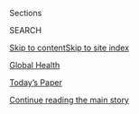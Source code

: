 <div id="app">

<div>

<div class="NYTAppHideMasthead css-zz1s19 e1suatyy0">

<div class="section css-ui9rw0 e1suatyy2">

<div class="css-11hrj97 er09x8g0">

<div class="css-6n7j50">

</div>

<span class="css-1dv1kvn">Sections</span>

<div class="css-10488qs">

<span class="css-1dv1kvn">SEARCH</span>

</div>

[Skip to content](#site-content)[Skip to site index](#site-index)

</div>

<div id="masthead-section-label" class="css-1fnb9ct eaxe0e00">

[Global
Health](https://www.nytimes3xbfgragh.onion/column/global-health)

</div>

<div class="css-10698na e1huz5gh0">

</div>

</div>

<div id="masthead-bar-one" class="section hasLinks css-15hmgas e1csuq9d3">

<div class="css-uqyvli e1csuq9d0">

</div>

<div class="css-1uqjmks e1csuq9d1">

</div>

<div class="css-9e9ivx">

[](https://myaccount.nytimes3xbfgragh.onion/auth/login?response_type=cookie&client_id=vi)

</div>

<div class="css-1bvtpon e1csuq9d2">

[Today’s Paper](https://www.nytimes3xbfgragh.onion/section/todayspaper)

</div>

</div>

</div>

</div>

<div data-aria-hidden="false">

<div id="site-content" data-role="main">

<div id="top-wrapper" class="css-15p45cc eaca97t0" type="top">

<div id="top-slug" class="css-19x0jxb eaca97t1" hidden="">

Advertisement

</div>

[Continue reading the main
story](#after-top)

<div class="ad top-wrapper" style="text-align:center;height:100%;display:block;min-height:90px">

<div id="top" class="place-ad" data-position="top" data-size-key="top">

</div>

</div>

<div id="after-top">

</div>

</div>

<div id="collection-global-health" class="section css-15h4p1b e9abtgs0">

<div class="css-1j21atc e1svk9qx1">

<div class="css-fmiefx e1svk9qx2">

<div class="css-1hk7r2m eu54l5x0">

<div id="sponsor-wrapper" class="css-7a1pgi eaca97t0" type="sponsor" hidden="">

<div id="sponsor-slug" class="css-1l4mleb eaca97t1" hidden="">

Supported by

</div>

[Continue reading the main
story](#after-sponsor)

<div id="sponsor" class="ad sponsor-wrapper" style="text-align:left;height:100%;display:block">

</div>

<div id="after-sponsor">

</div>

</div>

</div>

### <span class="css-hue6tr ezz4tcd1">[Science](/section/science)</span>

</div>

<div class="css-nfcc9b e1svk9qx3">

<div class="css-vl9dhg e1svk9qx5">

<div class="css-1nrhkj6 e1svk9qx6">

# Global Health

<div class="follow-button-placeholder" data-collection-id="">

</div>

</div>

## <span>A column by Donald G. McNeil Jr. about global health news.</span>

</div>

</div>

## <span>A column by Donald G. McNeil Jr. about global health news.</span>

</div>

<div class="css-1rclpnj ekkqrpp0">

</div>

<div class="css-185go5a e1o5byef0">

<div class="css-15cbhtu">

  - [Latest](#stream-panel)
  - <span class="css-6n7j50">Search</span>
    <div class="control">
    <div class="label-container css-1dv1kvn">
    Search
    </div>
    <div class="css-wm4t3d">
    **<span id="clear-search-input" class="css-1dv1kvn">Clear this text
    input</span>
    </div>
    </div>
    <span class="css-1iovbfw"></span>

<div id="stream-panel" class="section css-8msx5b e1jz0cab1">

<div class="css-13mho3u">

1.  
    
    <div class="css-1cp3ece">
    
    <div class="css-1l4spti">
    
    [](/2020/06/23/health/coronavirus-oxygen-africa.html)
    
    <div class="css-79elbk">
    
    ![](https://static01.graylady3jvrrxbe.onion/images/2020/06/25/science/23VIRUS-OXYGEN1/23VIRUS-OXYGEN1-thumbWide.jpg?quality=75&auto=webp&disable=upscale)
    
    </div>
    
    ## A Simple Way to Save Lives as Covid-19 Hits Poorer Nations.
    
    Aid agencies are scrambling to get oxygen equipment to low-income
    countries where the coronavirus is rapidly spreading.
    
    <div class="css-1nqbnmb ea5icrr0">
    
    By <span class="css-1n7hynb">Donald G. McNeil
    Jr.</span>
    
    </div>
    
    </div>
    
    <div class="css-1lc2l26 e1xfvim33">
    
    </div>
    
    </div>

2.  
    
    <div class="css-1cp3ece">
    
    <div class="css-1l4spti">
    
    [](/2020/02/07/health/cdc-coronavirus-china.html)
    
    <div class="css-79elbk">
    
    ![](https://static01.graylady3jvrrxbe.onion/images/2020/02/07/science/07VIRUS-TEAM01/07VIRUS-TEAM01-thumbWide.jpg?quality=75&auto=webp&disable=upscale)
    
    </div>
    
    ## C.D.C. and W.H.O. Offers to Help China Have Been Ignored for Weeks
    
    Privately, Chinese doctors say they need outside expertise. But
    Beijing, without saying why, has shown no interest so far.
    
    <div class="css-1nqbnmb ea5icrr0">
    
    By <span class="css-1n7hynb">Donald G. McNeil Jr. <span>and</span>
    Zolan
    Kanno-Youngs</span>
    
    </div>
    
    </div>
    
    <div class="css-1lc2l26 e1xfvim33">
    
    </div>
    
    </div>

3.  
    
    <div class="css-1cp3ece">
    
    <div class="css-1l4spti">
    
    [](/2020/02/04/health/hiv-vaccine.html)
    
    <div class="css-79elbk">
    
    ![](https://static01.graylady3jvrrxbe.onion/images/2020/02/04/science/04HIV/04HIV-thumbWide.jpg?quality=75&auto=webp&disable=upscale)
    
    </div>
    
    ## Another H.I.V. Vaccine Fails a Trial, Disappointing Researchers
    
    After more than 30 years of research, 1.7 million people are still
    infected each year with the virus that causes AIDS.
    
    <div class="css-1nqbnmb ea5icrr0">
    
    By <span class="css-1n7hynb">Donald G. McNeil
    Jr.</span>
    
    </div>
    
    </div>
    
    <div class="css-1lc2l26 e1xfvim33">
    
    </div>
    
    </div>

4.  
    
    <div class="css-1cp3ece">
    
    <div class="css-1l4spti">
    
    [](/2020/02/02/health/coronavirus-pandemic-china.html)
    
    <div class="css-79elbk">
    
    ![](https://static01.graylady3jvrrxbe.onion/images/2020/02/02/world/02virus-pandemic-sub/02virus-pandemic-sub-thumbWide.jpg?quality=75&auto=webp&disable=upscale)
    
    </div>
    
    ## Wuhan Coronavirus Looks Increasingly Like a Pandemic, Experts Say
    
    Rapidly rising caseloads alarm researchers, who fear the virus may
    make its way across the globe. But scientists cannot yet predict how
    many deaths may result.
    
    <div class="css-1nqbnmb ea5icrr0">
    
    By <span class="css-1n7hynb">Donald G. McNeil
    Jr.</span>
    
    </div>
    
    <div class="css-185051n">
    
    [阅读简体中文版](https://cn.nytimes3xbfgragh.onion/china/20200203/coronavirus-pandemic-china/ "Read in Simplified Chinese")[閱讀繁體中文版](https://cn.nytimes3xbfgragh.onion/china/20200203/coronavirus-pandemic-china/zh-hant/ "Read in Traditional Chinese")
    
    </div>
    
    </div>
    
    <div class="css-1lc2l26 e1xfvim33">
    
    </div>
    
    </div>

5.  
    
    <div class="css-1cp3ece">
    
    <div class="css-1l4spti">
    
    [](/2020/01/29/health/coronavirus-masks-hoarding.html)
    
    <div class="css-79elbk">
    
    ![](https://static01.graylady3jvrrxbe.onion/images/2020/01/29/science/29VIRUS-MASKS4/29VIRUS-MASKS4-thumbWide.jpg?quality=75&auto=webp&disable=upscale)
    
    </div>
    
    ## Mask Hoarders May Raise Risk of a Coronavirus Outbreak in the U.S.
    
    Stores are selling out of masks, and health care workers risk
    infection if they cannot get the protective gear.
    
    <div class="css-1nqbnmb ea5icrr0">
    
    By <span class="css-1n7hynb">Donald G. McNeil
    Jr.</span>
    
    </div>
    
    </div>
    
    <div class="css-1lc2l26 e1xfvim33">
    
    </div>
    
    </div>

6.  
    
    <div class="css-1cp3ece">
    
    <div class="css-1l4spti">
    
    [](/2020/01/15/health/surgeons-checklists.html)
    
    <div class="css-79elbk">
    
    ![](https://static01.graylady3jvrrxbe.onion/images/2020/01/15/science/15GLOBALSURGERY3/15GLOBALSURGERY3-thumbWide.jpg?quality=75&auto=webp&disable=upscale)
    
    </div>
    
    ## Where Surgeons Don’t Bother With Checklists
    
    In many poor countries, older surgeons resist being questioned, and
    operations are more often emergencies, which leaves less time to
    review checklists.
    
    <div class="css-1nqbnmb ea5icrr0">
    
    By <span class="css-1n7hynb">Donald G. McNeil
    Jr.</span>
    
    </div>
    
    </div>
    
    <div class="css-1lc2l26 e1xfvim33">
    
    </div>
    
    </div>

7.  
    
    <div class="css-1cp3ece">
    
    <div class="css-1l4spti">
    
    [](/2020/01/08/health/china-pneumonia-outbreak-virus.html)
    
    <div class="css-79elbk">
    
    ![](https://static01.graylady3jvrrxbe.onion/images/2020/01/09/science/09CHINA-VIRUS1/09CHINA-VIRUS1-thumbWide.jpg?quality=75&auto=webp&disable=upscale)
    
    </div>
    
    ## China Identifies New Virus Causing Pneumonialike Illness
    
    The new coronavirus doesn’t appear to be readily spread by humans,
    but researchers caution that more study is needed.
    
    <div class="css-1nqbnmb ea5icrr0">
    
    By <span class="css-1n7hynb">Sui-Lee Wee <span>and</span> Donald G.
    McNeil
    Jr.</span>
    
    </div>
    
    <div class="css-185051n">
    
    [阅读简体中文版](https://cn.nytimes3xbfgragh.onion/china/20200109/china-pneumonia-outbreak-virus/ "Read in Simplified Chinese")[閱讀繁體中文版](https://cn.nytimes3xbfgragh.onion/china/20200109/china-pneumonia-outbreak-virus/zh-hn "Read in Traditional Chinese")
    
    </div>
    
    </div>
    
    <div class="css-1lc2l26 e1xfvim33">
    
    </div>
    
    </div>

8.  
    
    <div class="css-1cp3ece">
    
    <div class="css-1l4spti">
    
    [](/2020/01/08/health/flu-season-severity.html)
    
    <div class="css-79elbk">
    
    ![](https://static01.graylady3jvrrxbe.onion/images/2020/01/08/science/08FLU/08FLU-thumbWide.jpg?quality=75&auto=webp&disable=upscale)
    
    </div>
    
    ## The Flu Season May Yet Turn Ugly, C.D.C. Warns
    
    Almost as many people are falling ill as did two years ago, in what
    was a particularly severe flu season. But this season’s virus is
    unusual, and it’s too early to tell how dangerous.
    
    <div class="css-1nqbnmb ea5icrr0">
    
    By <span class="css-1n7hynb">Donald G. McNeil
    Jr.</span>
    
    </div>
    
    </div>
    
    <div class="css-1lc2l26 e1xfvim33">
    
    </div>
    
    </div>

9.  
    
    <div class="css-1cp3ece">
    
    <div class="css-1l4spti">
    
    [](/2019/12/03/health/truvada-prep-hiv-gilead.html)
    
    <div class="css-79elbk">
    
    ![](https://static01.graylady3jvrrxbe.onion/images/2019/12/03/science/03PREP1/03PREP1-thumbWide.jpg?quality=75&auto=webp&disable=upscale)
    
    </div>
    
    ## 200,000 Uninsured Americans to Get Free H.I.V.-Prevention Drugs
    
    A new government program will provide donated drugs through major
    drugstore chains.
    
    <div class="css-1nqbnmb ea5icrr0">
    
    By <span class="css-1n7hynb">Donald G. McNeil
    Jr.</span>
    
    </div>
    
    </div>
    
    <div class="css-1lc2l26 e1xfvim33">
    
    </div>
    
    </div>

10. 
    
    <div class="css-1cp3ece">
    
    <div class="css-1l4spti">
    
    [](/2019/11/29/health/AIDS-drugs-children.html)
    
    <div class="css-79elbk">
    
    ![](https://static01.graylady3jvrrxbe.onion/images/2019/11/29/science/29AIDS2/29AIDS2-thumbWide-v2.jpg?quality=75&auto=webp&disable=upscale)
    
    </div>
    
    ## New Strawberry-Flavored H.I.V. Drugs for Babies Are Offered at $1 a Day
    
    Thousands of infants are doomed to early deaths each year, in part
    because pediatric medicines come in hard pills or bitter syrups that
    need refrigeration.
    
    <div class="css-1nqbnmb ea5icrr0">
    
    By <span class="css-1n7hynb">Donald G. McNeil Jr.</span>
    
    </div>
    
    </div>
    
    <div class="css-1lc2l26 e1xfvim33">
    
    </div>
    
    </div>

<div class="css-13mho3u">

<div class="css-1t62hi8">

<div class="css-1stvaey">

Show
More

<div>

<div style="border:0;clip:rect(0 0 0 0);height:1px;margin:-1px;overflow:hidden;white-space:nowrap;padding:0;width:1px;position:absolute" data-role="log" data-aria-live="assertive">

</div>

<div style="border:0;clip:rect(0 0 0 0);height:1px;margin:-1px;overflow:hidden;white-space:nowrap;padding:0;width:1px;position:absolute" data-role="log" data-aria-live="assertive">

</div>

<div style="border:0;clip:rect(0 0 0 0);height:1px;margin:-1px;overflow:hidden;white-space:nowrap;padding:0;width:1px;position:absolute" data-role="log" data-aria-live="polite">

</div>

<div style="border:0;clip:rect(0 0 0 0);height:1px;margin:-1px;overflow:hidden;white-space:nowrap;padding:0;width:1px;position:absolute" data-role="log" data-aria-live="polite">

</div>

</div>

</div>

</div>

</div>

</div>

<div class="css-g6hk37 supplemental">

<div id="mid1-wrapper" class="css-10wkyv7 eaca97t0" type="lede">

<div id="mid1-slug" class="css-1tag3rd eaca97t1">

Advertisement

</div>

[Continue reading the main
story](#after-mid1)

<div id="mid1" class="ad mid1-wrapper" style="text-align:center;height:100%;display:block;min-height:250px">

</div>

<div id="after-mid1">

</div>

</div>

<div id="mktg-wrapper" class="css-oxle51 eaca97t0" type="mktg">

<div id="mktg-slug" class="css-1tag3rd eaca97t1">

Advertisement

</div>

[Continue reading the main
story](#after-mktg)

<div id="mktg" class="ad mktg-wrapper" style="text-align:center;height:100%;display:block">

</div>

<div id="after-mktg">

</div>

</div>

</div>

</div>

</div>

</div>

</div>

</div>

## Site Index

<div>

</div>

## Site Information Navigation

  - [© <span>2020</span> <span>The New York Times
    Company</span>](https://help.nytimes3xbfgragh.onion/hc/en-us/articles/115014792127-Copyright-notice)

<!-- end list -->

  - [NYTCo](https://www.nytco.com/)
  - [Contact
    Us](https://help.nytimes3xbfgragh.onion/hc/en-us/articles/115015385887-Contact-Us)
  - [Work with us](https://www.nytco.com/careers/)
  - [Advertise](https://nytmediakit.com/)
  - [T Brand Studio](http://www.tbrandstudio.com/)
  - [Your Ad
    Choices](https://www.nytimes3xbfgragh.onion/privacy/cookie-policy#how-do-i-manage-trackers)
  - [Privacy](https://www.nytimes3xbfgragh.onion/privacy)
  - [Terms of
    Service](https://help.nytimes3xbfgragh.onion/hc/en-us/articles/115014893428-Terms-of-service)
  - [Terms of
    Sale](https://help.nytimes3xbfgragh.onion/hc/en-us/articles/115014893968-Terms-of-sale)
  - [Site
    Map](https://spiderbites.nytimes3xbfgragh.onion)
  - [Help](https://help.nytimes3xbfgragh.onion/hc/en-us)
  - [Subscriptions](https://www.nytimes3xbfgragh.onion/subscription?campaignId=37WXW)

</div>

</div>

